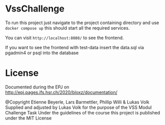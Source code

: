 # VssChallenge

To run this project just navigate to the project containing directory and use `docker compose up` this should start all the required services.

You can visit `http://localhost:8080/` to see the frontend.

If you want to see the frontend with test-data insert the data.sql via pgadmin4 or psql into the database

# License

Documented during the EPJ on http://epj.pages.ifs.hsr.ch/2020/bloxz/documentation/


@Copyright Etienne Beyerle, Lars Barmettler, Phillip Willi & Lukas Volk
Supplied and adjusted by Lukas Volk for the purpose of the VSS Modul Challenge Task
Under the guidelines of the course this project is published under the MIT License
